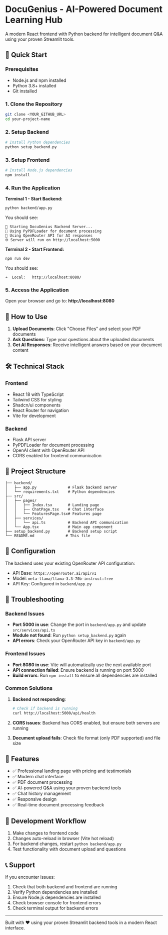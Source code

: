 
# DocuGenius - AI-Powered Document Learning Hub

A modern React frontend with Python backend for intelligent document Q&A using your proven Streamlit tools.

## 🚀 Quick Start

### Prerequisites
- Node.js and npm installed
- Python 3.8+ installed
- Git installed

### 1. Clone the Repository
```bash
git clone <YOUR_GITHUB_URL>
cd your-project-name
```

### 2. Setup Backend
```bash
# Install Python dependencies
python setup_backend.py
```

### 3. Setup Frontend
```bash
# Install Node.js dependencies
npm install
```

### 4. Run the Application

**Terminal 1 - Start Backend:**
```bash
python backend/app.py
```
You should see:
```
🚀 Starting DocuGenius Backend Server...
📄 Using PyPDFLoader for document processing
🤖 Using OpenRouter API for AI responses
🌐 Server will run on http://localhost:5000
```

**Terminal 2 - Start Frontend:**
```bash
npm run dev
```
You should see:
```
➜  Local:   http://localhost:8080/
```

### 5. Access the Application
Open your browser and go to: **http://localhost:8080**

## 🎯 How to Use

1. **Upload Documents**: Click "Choose Files" and select your PDF documents
2. **Ask Questions**: Type your questions about the uploaded documents
3. **Get AI Responses**: Receive intelligent answers based on your document content

## 🛠 Technical Stack

### Frontend
- React 18 with TypeScript
- Tailwind CSS for styling
- Shadcn/ui components
- React Router for navigation
- Vite for development

### Backend
- Flask API server
- PyPDFLoader for document processing
- OpenAI client with OpenRouter API
- CORS enabled for frontend communication

## 📁 Project Structure
```
├── backend/
│   ├── app.py              # Flask backend server
│   └── requirements.txt    # Python dependencies
├── src/
│   ├── pages/
│   │   ├── Index.tsx       # Landing page
│   │   ├── ChatPage.tsx    # Chat interface
│   │   └── FeaturesPage.tsx# Features page
│   ├── services/
│   │   └── api.ts          # Backend API communication
│   └── App.tsx             # Main app component
├── setup_backend.py        # Backend setup script
└── README.md              # This file
```

## 🔧 Configuration

The backend uses your existing OpenRouter API configuration:
- API Base: `https://openrouter.ai/api/v1`
- Model: `meta-llama/llama-3.3-70b-instruct:free`
- API Key: Configured in `backend/app.py`

## 🚨 Troubleshooting

### Backend Issues
- **Port 5000 in use**: Change the port in `backend/app.py` and update `src/services/api.ts`
- **Module not found**: Run `python setup_backend.py` again
- **API errors**: Check your OpenRouter API key in `backend/app.py`

### Frontend Issues
- **Port 8080 in use**: Vite will automatically use the next available port
- **API connection failed**: Ensure backend is running on port 5000
- **Build errors**: Run `npm install` to ensure all dependencies are installed

### Common Solutions
1. **Backend not responding**: 
   ```bash
   # Check if backend is running
   curl http://localhost:5000/api/health
   ```

2. **CORS issues**: Backend has CORS enabled, but ensure both servers are running

3. **Document upload fails**: Check file format (only PDF supported) and file size

## 📝 Features

- ✅ Professional landing page with pricing and testimonials
- ✅ Modern chat interface
- ✅ PDF document processing
- ✅ AI-powered Q&A using your proven backend tools
- ✅ Chat history management
- ✅ Responsive design
- ✅ Real-time document processing feedback

## 🔄 Development Workflow

1. Make changes to frontend code
2. Changes auto-reload in browser (Vite hot reload)
3. For backend changes, restart `python backend/app.py`
4. Test functionality with document upload and questions

## 📞 Support

If you encounter issues:
1. Check that both backend and frontend are running
2. Verify Python dependencies are installed
3. Ensure Node.js dependencies are installed
4. Check browser console for frontend errors
5. Check terminal output for backend errors

---

Built with ❤️ using your proven Streamlit backend tools in a modern React interface.

